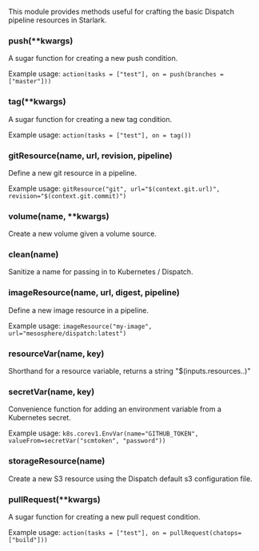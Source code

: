 
This module provides methods useful for crafting the basic Dispatch pipeline resources in Starlark.

### push(**kwargs)


A sugar function for creating a new push condition.

Example usage: `action(tasks = ["test"], on = push(branches = ["master"]))`


### tag(**kwargs)


A sugar function for creating a new tag condition.

Example usage: `action(tasks = ["test"], on = tag())`


### gitResource(name, url, revision, pipeline)


Define a new git resource in a pipeline.

Example usage: `gitResource("git", url="$(context.git.url)", revision="$(context.git.commit)")`


### volume(name, **kwargs)


Create a new volume given a volume source.


### clean(name)


Sanitize a name for passing in to Kubernetes / Dispatch.


### imageResource(name, url, digest, pipeline)


Define a new image resource in a pipeline.

Example usage: `imageResource("my-image", url="mesosphere/dispatch:latest")`


### resourceVar(name, key)


Shorthand for a resource variable, returns a string "$(inputs.resources.<name>.<key>)"


### secretVar(name, key)


Convenience function for adding an environment variable from a Kubernetes secret.

Example usage: `k8s.corev1.EnvVar(name="GITHUB_TOKEN", valueFrom=secretVar("scmtoken", "password"))`


### storageResource(name)


Create a new S3 resource using the Dispatch default s3 configuration file.


### pullRequest(**kwargs)


A sugar function for creating a new pull request condition.

Example usage: `action(tasks = ["test"], on = pullRequest(chatops=["build"]))`



